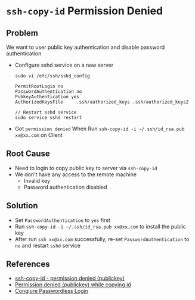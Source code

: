 # `ssh-copy-id` Permission Denied

## Problem

We want to user public key authentication and disable password authentication

* Configure sshd service on a new server

  ```
  sudo vi /etc/ssh/sshd_config
  ```

  ```
  PermitRootLogin no
  PasswordAuthentication no
  PubkeyAuthentication yes
  AuthorizedKeysFile     .ssh/authorized_keys .ssh/authorized_keys2
  ``` 

  ```
  // Restart sshd service
  sudo service sshd restart
  ```

* Got `permission denied` When Run `ssh-copy-id -i ~/.ssh/id_rsa.pub xx@xx.com` on Client

## Root Cause
* Need to login to copy public key to server via `ssh-copy-id`
* We don't have any access to the remote machine
  * Invalid key
  * Password authentication disabled

## Solution
* Set `PasswordAuthentication` to `yes` first
* Run `ssh-copy-id -i ~/.ssh/id_rsa.pub xx@xx.com` to install the public key
* After run `ssh xx@xx.com` successfully, re-set `PasswordAuthentication` to `no` and restart `sshd` service

## References
* [ssh-copy-id - permission denied (publickey)](https://serverfault.com/questions/684346/ssh-copy-id-permission-denied-publickey)
* [Permission denied (publickey) while copying id](https://askubuntu.com/questions/1356521/permission-denied-publickey-while-copying-id)
* [Congiure Passwordless Login](configure-passwordless-login.md)
